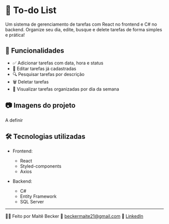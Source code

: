 # 📝 To-do List
Um sistema de gerenciamento de tarefas com React no frontend e C# no backend. Organize seu dia, edite, busque e delete tarefas de forma simples e prática!

## 🚀 Funcionalidades
- ✅ Adicionar tarefas com data, hora e status
- 📝 Editar tarefas já cadastradas
- 🔍 Pesquisar tarefas por descrição
- 🗑️ Deletar tarefas
- 📅 Visualizar tarefas organizadas por dia da semana

## 📷 Imagens do projeto
A definir

## 🛠️ Tecnologias utilizadas
- Frontend:
  - React
  - Styled-components
  - Axios

- Backend:
  - C#
  - Entity Framework
  - SQL Server

<hr/>

👩‍💻 Feito por
Maitê Becker
📧 beckermaite21@gmail.com
🔗 [LinkedIn](https://www.linkedin.com/in/maitebecker/)
